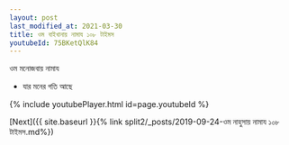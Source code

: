 ```yaml
---
layout: post
last_modified_at: 2021-03-30
title: ওম বাইখানায় নামায ১০৮ টাইমস
youtubeId: 75BKetQlK84
---
```

 
 
 ওম মনোজবায় নামায  
 
 -  যার মনের গতি আছে 
 
  
 
  
 
 
 
 
 
 


{% include youtubePlayer.html id=page.youtubeId %}
 
[Next]({{ site.baseurl }}{% link  split2/_posts/2019-09-24-ওম নাহুসায় নামায ১০৮ টাইমস.md%})
 
